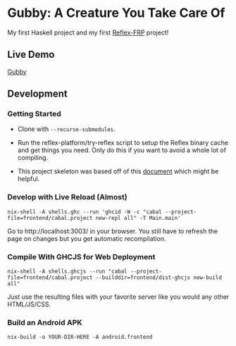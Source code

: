 # Gubby: A Creature You Take Care Of

My first Haskell project and my first [Reflex-FRP](https://reflex-frp.org/) project!

## Live Demo

[Gubby](https://wunderbrick.github.io/)

## Development

### Getting Started

* Clone with `--recurse-submodules`.

* Run the reflex-platform/try-reflex script to setup the Reflex binary cache and get things you need. Only do this if you want to avoid a whole lot of compiling.

* This project skeleton was based off of this [document](https://github.com/reflex-frp/reflex-platform/blob/develop/docs/project-development.rst) which might be helpful.

### Develop with Live Reload (Almost)

`nix-shell -A shells.ghc --run 'ghcid -W -c "cabal --project-file=frontend/cabal.project new-repl all" -T Main.main'`

Go to http://localhost:3003/ in your browser. You still have to refresh the page on changes but you get automatic recompilation.

### Compile With GHCJS for Web Deployment

`nix-shell -A shells.ghcjs --run "cabal --project-file=frontend/cabal.project --builddir=frontend/dist-ghcjs new-build all"`

Just use the resulting files with your favorite server like you would any other HTML/JS/CSS.

### Build an Android APK

`nix-build -o YOUR-DIR-HERE -A android.frontend`